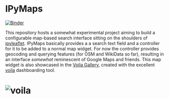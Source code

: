 # IPyMaps

[![Binder](https://mybinder.org/badge_logo.svg)](https://mybinder.org/v2/gh/deeplook/ipymaps/master?filepath=ipymaps.ipynb)

This repository hosts a somewhat experimental project aiming to build a configurable map-based search interface sitting on the shoulders of [ipyleaflet](https://github.com/jupyter-widgets/ipyleaflet). IPyMaps basically provides a a search text field and a controller for it to be added to a normal map widget. For now the controller provides geocoding and querying features (for OSM and WikiData so far), resulting in an interface *somewhat* reminescent of Google Maps and friends. This map widget is also showcased in the [Voila Gallery](https://voila-gallery.org/services/gallery/), created with the excellent [voila](https://github.com/QuantStack/voila) dashboarding tool.

# ![voila](ipymaps.gif)
